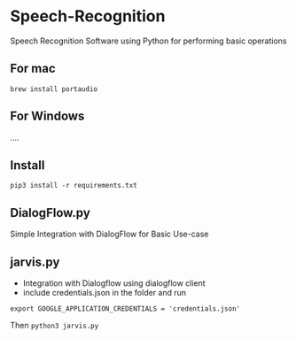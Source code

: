 # Speech-Recognition
Speech Recognition Software using Python for performing basic operations


## For mac

```
brew install portaudio 
```

## For Windows

....


## Install
```
pip3 install -r requirements.txt
```

## DialogFlow.py
Simple Integration with DialogFlow for Basic Use-case

## jarvis.py
* Integration with Dialogflow using dialogflow client
* include credentials.json in the folder and run

```export GOOGLE_APPLICATION_CREDENTIALS = 'credentials.json'```

Then `python3 jarvis.py`